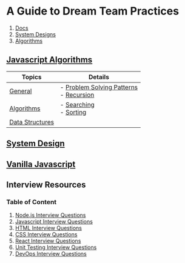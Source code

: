 # A Guide to Dream Team Practices
1. [Docs][excel]
2. [System Designs][sys]
3. [Algorithms][algos]

[excel]: https://docs.google.com/spreadsheets/d/1eAaBFTxEaVm1ceIgfAen1T5UsR3XrDQ6eQNPBffuLiY/edit#gid=1259153563
[sys]: https://akshay-iyangar.github.io/system-design/#toc1
[algos]: https://www.udemy.com/course/js-algorithms-and-data-structures-masterclass/

## [Javascript Algorithms](JS-Masterclass/)

| Topics                                             | Details                                                                                                                                   |
| -------------------------------------------------- | ----------------------------------------------------------------------------------------------------------------------------------------- |
| [General](JS-Masterclass/General/)                 | - [Problem Solving Patterns](JS-Masterclass/General/Problem%20Solving%20Patterns/) </br> - [Recursion](JS-Masterclass/General/Recursion/) |
| [Algorithms](JS-Masterclass/Algorithms/)           | - [Searching](JS-Masterclass/Algorithms/Searching) </br> - [Sorting](JS-Masterclass/Algorithms/Sorting/)                                  |
| [Data Structures](JS-Masterclass/Data\Structures/) |                                                                                                                                           |

## [System Design](System-Design/)

## [Vanilla Javascript](Javascript/)


## Interview Resources

### Table of Content

1. [Node.js Interview Questions](node)
2. [Javascript Interview Questions](Javascript)
3. [HTML Interview Questions](HTML)
4. [CSS Interview Questions](CSS)
5. [React Interview Questions](React)
6. [Unit Testing Interview Questions](Unit-Testing)
7. [DevOps Interview Questions](devops)

[node]: https://github.com/learning-zone/nodejs-interview-questions
[Javascript]: https://github.com/learning-zone/javascript-interview-questions
[React]: https://github.com/learning-zone/react-interview-questions
[HTML]: https://github.com/learning-zone/html-interview-questions
[CSS]: https://github.com/learning-zone/css-interview-questions
[Unit-Testing]: https://github.com/learning-zone/js-unit-testing-interview-questions
[devops]: https://github.com/learning-zone/devops-interview-questions
